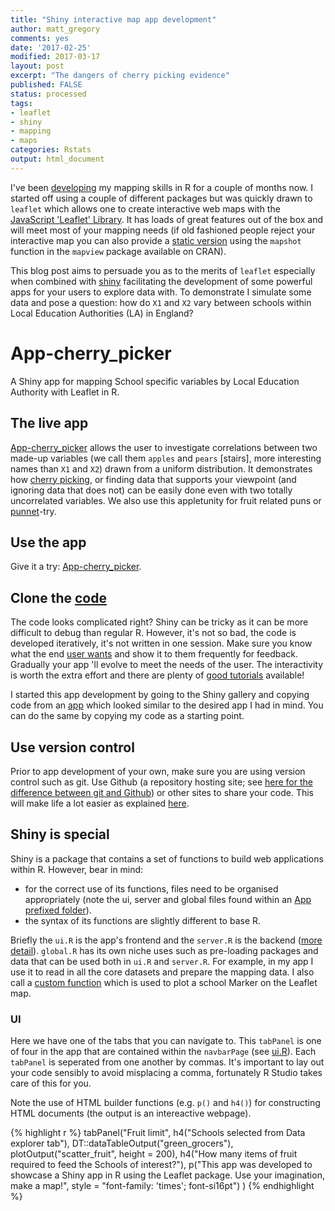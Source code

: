 ```yaml
---
title: "Shiny interactive map app development"
author: matt_gregory
comments: yes
date: '2017-02-25'
modified: 2017-03-17
layout: post
excerpt: "The dangers of cherry picking evidence"
published: FALSE
status: processed
tags:
- leaflet
- shiny
- mapping
- maps
categories: Rstats
output: html_document
---
```

 

 
I've been [developing](http://www.machinegurning.com/rstats/uk_obesity/) my mapping skills in R for a couple of months now. I started off using a couple of different packages but was quickly drawn to `leaflet` which allows one to create interactive web maps with the [JavaScript 'Leaflet' Library](http://leafletjs.com/). It has loads of great features out of the box and will meet most of your mapping needs (if old fashioned people reject your interactive map you can also provide a [static version](http://stackoverflow.com/questions/31336898/how-to-save-leaflet-in-rstudio-map-as-png-or-jpg-file) using the `mapshot` function in the `mapview` package available on CRAN). 
 
This blog post aims to persuade you as to the merits of `leaflet` especially when combined with [shiny](https://shiny.rstudio.com/) facilitating the development of some powerful apps for your users to explore data with. To demonstrate I simulate some data and pose a question: how do `X1` and `X2` vary between schools within Local Education Authorities (LA) in England?  
 
# App-cherry_picker
 
A Shiny app for mapping School specific variables by Local Education Authority with Leaflet in R.
 
## The live app
 
[App-cherry_picker](https://mammykins.shinyapps.io/App-cherry_picker/) allows the user to investigate correlations between two made-up variables (we call them `apples` and `pears` [stairs], more interesting names than `X1` and `X2`) drawn from a uniform distribution. 
It demonstrates how [cherry picking](https://en.wikipedia.org/wiki/Cherry_picking), or finding data that supports your viewpoint (and ignoring data that does not) can be easily done even with two totally uncorrelated variables. We also use this appletunity for fruit related puns or [punnet](https://en.wikipedia.org/wiki/Punnet)-try.  
 
## Use the app
 
Give it a try: [App-cherry_picker](https://mammykins.shinyapps.io/App-cherry_picker/).  
 
## Clone the [code](https://github.com/mammykins/App-cherry_picker)
 
The code looks complicated right? Shiny can be tricky as it can be more difficult to debug than regular R. However, it's not so bad, the code is developed iteratively, it's not written in one session. Make sure you know what the end [user wants](https://en.wikipedia.org/wiki/Usability_testing) and show it to them frequently for feedback. Gradually your app 'll evolve to meet the needs of the user. The interactivity is worth the extra effort and there are plenty of [good tutorials](https://shiny.rstudio.com/tutorial/) available!  
 
I started this app development by going to the Shiny gallery and copying code from an [app](https://shiny.rstudio.com/tutorial/) which looked similar to the desired app I had in mind. You can do the same by copying my code as a starting point.    
 
## Use version control
 
Prior to app development of your own, make sure you are using version control such as git. Use Github (a repository hosting site; see [here for the difference between git and Github](http://stackoverflow.com/questions/13321556/difference-between-git-and-github)) or other sites to share your code. This will make life a lot easier as explained [here](https://swcarpentry.github.io/git-novice/).
 
## Shiny is special
 
Shiny is a package that contains a set of functions to build web applications within R. However, bear in mind:  
 
* for the correct use of its functions, files need to be organised appropriately (note the ui, server and global files found within an [App prefixed folder](https://github.com/mammykins/App-cherry_picker)).
* the syntax of its functions are slightly different to base R.
 
Briefly the `ui.R` is the app's frontend and the `server.R` is the backend ([more detail](https://shiny.rstudio.com/tutorial/lesson1/)). `global.R` has its own niche uses such as pre-loading packages and data that can be used both in `ui.R` and `server.R`. For example, in my app I use it to read in all the core datasets and prepare the mapping data. I also call a [custom function](https://github.com/mammykins/App-cherry_picker/blob/master/make_popup_vector_from_numeric.R) which is used to plot a school Marker on the Leaflet map.  
 
### UI
 
Here we have one of the tabs that you can navigate to. This `tabPanel` is one of four in the app that are contained within the `navbarPage` (see [ui.R](https://github.com/mammykins/App-cherry_picker/blob/master/ui.R)). Each `tabPanel` is seperated from one another by commas. It's important to lay out your code sensibly to avoid misplacing a comma, fortunately R Studio takes care of this for you.    
 
Note the use of HTML builder functions (e.g. `p()` and `h4()`) for constructing HTML documents (the output is an intereactive webpage).
 

{% highlight r %}
tabPanel("Fruit limit",
         h4("Schools selected from Data explorer tab"),
         DT::dataTableOutput("green_grocers"),
         plotOutput("scatter_fruit", height = 200),
         h4("How many items of fruit required to feed the Schools of interest?"),
         p("This app was developed to showcase a Shiny app in R using the Leaflet package. Use your imagination, make a map!",
           style = "font-family: 'times'; font-si16pt")
         )
{% endhighlight %}
 
